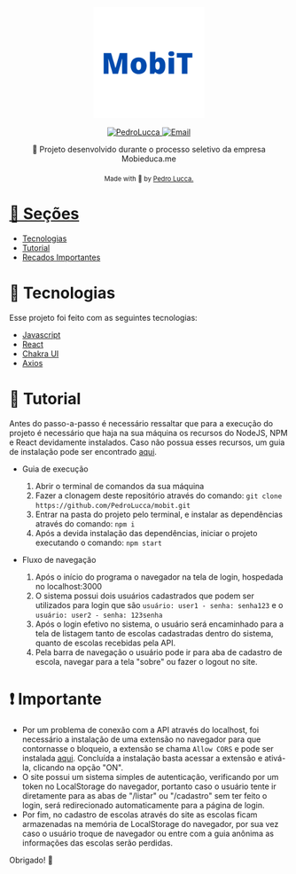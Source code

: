 <p align="center">
  <img src="./public/MobiT-sem_fundo.png" height="200"/> 
</p>

<p align="center">	
   <a href="www.linkedin.com/in/pedro-lucca-dev">
      <img alt="PedroLucca" src="https://img.shields.io/badge/-PedroLucca-5965e0?style=for-the-badge&logo=Linkedin&logoColor=white" />
   </a>
  <a href="mailto:pedrolucca27@gmail.com">
   <img alt="Email" src="https://img.shields.io/badge/-PedroLucca-5965e0?style=for-the-badge&logo=gmail&logoColor=white" />
  </a>
</p>

<p align="center">
  👏  Projeto desenvolvido durante o processo seletivo da empresa Mobieduca.me
</p>

<div align="center">
  <sub> Made with 💖 by
    <a href="https://github.com/PedroLucca"> Pedro Lucca.
    <h1></h1>
  </sub>
</div>
  
# 📌 Seções

* [Tecnologias](#rocket-tecnologias) 
* [Tutorial](#scroll-tutorial)
* [Recados Importantes](#exclamation-importante) 
  
# :rocket: Tecnologias
Esse projeto foi feito com as seguintes tecnologias:

* [Javascript](https://www.javascript.com/)      
* [React](https://reactjs.org/)      
* [Chakra UI](https://chakra-ui.com/)
* [Axios](https://axios-http.com/docs/intro)
  
# :scroll: Tutorial
 Antes do passo-a-passo é necessário ressaltar que para a execução do projeto é necessário que haja na sua máquina os recursos do NodeJS, NPM e React devidamente instalados. Caso não possua esses recursos, um guia de instalação pode ser encontrado <a href="https://www.devmedia.com.br/como-instalar-o-node-js-npm-e-o-react-no-windows/40329">aqui</a>.
  
* Guia de execução
   1. Abrir o terminal de comandos da sua máquina
   2. Fazer a clonagem deste repositório através do comando: `git clone https://github.com/PedroLucca/mobit.git`
   3. Entrar na pasta do projeto pelo terminal, e instalar as dependências através do comando: `npm i`
   4. Após a devida instalação das dependências, iniciar o projeto executando o comando: `npm start`
  
* Fluxo de navegação
   1. Após o início do programa o navegador na tela de login, hospedada no localhost:3000
   2. O sistema possui dois usuários cadastrados que podem ser utilizados para login que são `usuário: user1 - senha: senha123` e o `usuário: user2 - senha: 123senha`
   3. Após o login efetivo no sistema, o usuário será encaminhado para a tela de listagem tanto de escolas cadastradas dentro do sistema, quanto de escolas recebidas pela API.
   4. Pela barra de navegação o usuário pode ir para aba de cadastro de escola, navegar para a tela "sobre" ou fazer o logout no site.
  
# :exclamation: Importante

 - Por um problema de conexão com a API através do localhost, foi necessário a instalação de uma extensão no navegador para que contornasse o bloqueio, a extensão se chama `Allow CORS` e pode ser instalada <a href="https://chrome.google.com/webstore/detail/allow-cors-access-control/lhobafahddgcelffkeicbaginigeejlf?hl=pt-BR">aqui</a>. Concluída a instalação basta acessar a extensão e ativá-la, clicando na opção "ON".
 - O site possui um sistema simples de autenticação, verificando por um token no LocalStorage do navegador, portanto caso o usuário tente ir diretamente para as abas de "/listar" ou "/cadastro" sem ter feito o login, será redirecionado automaticamente para a página de login.
 - Por fim, no cadastro de escolas através do site as escolas ficam armazenadas na memória de LocalStorage do navegador, por sua vez caso o usuário troque de navegador ou entre com a guia anônima as informações das escolas serão perdidas.

Obrigado! 🌠
